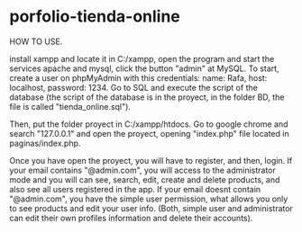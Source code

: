 # porfolio-tienda-online
HOW TO USE.

install xampp and locate it in C:/xampp, open the program and start the services apache and mysql, click the button "admin" at MySQL.
To start, create a user on phpMyAdmin with this credentials:
name: Rafa,
host: localhost,
password: 1234.
Go to SQL and execute the script of the database
(the script of the database is in the proyect, in the folder BD, the file is called "tienda_online.sql").

Then, put the folder proyect in C:/xampp/htdocs. Go to google chrome
and search "127.0.0.1" and open the proyect, opening "index.php" file located in paginas/index.php.

Once you have open the proyect, you will have to register, and then, login.
If your email contains "@admin.com", you will access to the administrator mode and you will can see, search, edit, create and delete products, and also see all users registered in the app.
If your email doesnt contain "@admin.com", you have the simple user permission, what allows you only to see products and edit your user info.
(Both, simple user and administrator can edit their own profiles information and delete their accounts).
